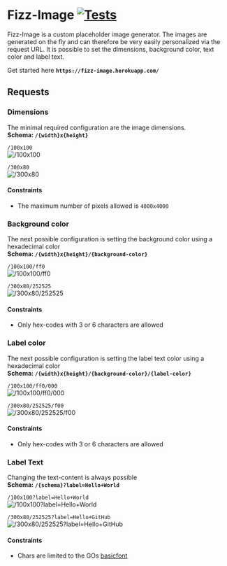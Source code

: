 # Fizz-Image [![Tests](https://github.com/jschaefer-io/fizz-image/actions/workflows/run_tests.yml/badge.svg)](https://github.com/jschaefer-io/fizz-image/actions/workflows/run_tests.yml)
Fizz-Image is a custom placeholder image generator.
The images are generated on the fly and can therefore be very easily personalized via the request URL.
It is possible to set the dimensions, background color, text color and label text.

Get started here **`https://fizz-image.herokuapp.com/`**

## Requests
### Dimensions
The minimal required configuration are the image dimensions. \
**Schema: `/{width}x{height}`**

`/100x100` \
![/100x100](https://fizz-image.herokuapp.com/100x100)

`/300x80` \
![/300x80](https://fizz-image.herokuapp.com/300x80)

#### Constraints
- The maximum number of pixels allowed is `4000x4000`

### Background color
The next possible configuration is setting the background color using a hexadecimal color \
**Schema: `/{width}x{height}/{background-color}`**

`/100x100/ff0` \
![/100x100/ff0](https://fizz-image.herokuapp.com/100x100/ff0)

`/300x80/252525` \
![/300x80/252525](https://fizz-image.herokuapp.com/300x80/252525)

#### Constraints
- Only hex-codes with 3 or 6 characters are allowed

### Label color
The next possible configuration is setting the label text color using a hexadecimal color \
**Schema: `/{width}x{height}/{background-color}/{label-color}`**

`/100x100/ff0/000` \
![/100x100/ff0/000](https://fizz-image.herokuapp.com/100x100/ff0/000)

`/300x80/252525/f00` \
![/300x80/252525/f00](https://fizz-image.herokuapp.com/300x80/252525/f00)

#### Constraints
- Only hex-codes with 3 or 6 characters are allowed

### Label Text
Changing the text-content is always possible \
**Schema: `/{schema}?label=Hello+World`**

`/100x100?label=Hello+World` \
![/100x100?label=Hello+World](https://fizz-image.herokuapp.com/100x100?label=Hello+World)

`/300x80/252525?label=Hello+GitHub` \
![/300x80/252525?label=Hello+GitHub](https://fizz-image.herokuapp.com/300x80/252525?label=Hello+GitHub)

#### Constraints
- Chars are limited to the GOs [basicfont](https://godoc.org/golang.org/x/image/font/basicfont)